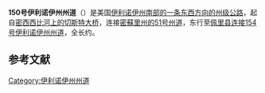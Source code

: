 **150号伊利诺伊州州道**（）是美国[伊利诺伊州南部的一条东西方向的](../Page/伊利诺伊州.md "wikilink")[州级公路](https://zh.wikipedia.org/wiki/州级公路 "wikilink")，起自[密西西比河上的](../Page/密西西比河.md "wikilink")[切斯特大桥](https://zh.wikipedia.org/wiki/切斯特大桥 "wikilink")，连接[密蘇里州的](../Page/密蘇里州.md "wikilink")[51号州道](https://zh.wikipedia.org/wiki/51号密苏里州州道 "wikilink")，东行至[佩里县连接](https://zh.wikipedia.org/wiki/佩里縣_\(伊利諾伊州\) "wikilink")[154号伊利诺伊州州道](https://zh.wikipedia.org/wiki/154号伊利诺伊州州道 "wikilink")，全长约。

## 参考文献

[Category:伊利诺伊州州道](https://zh.wikipedia.org/wiki/Category:伊利诺伊州州道 "wikilink")
